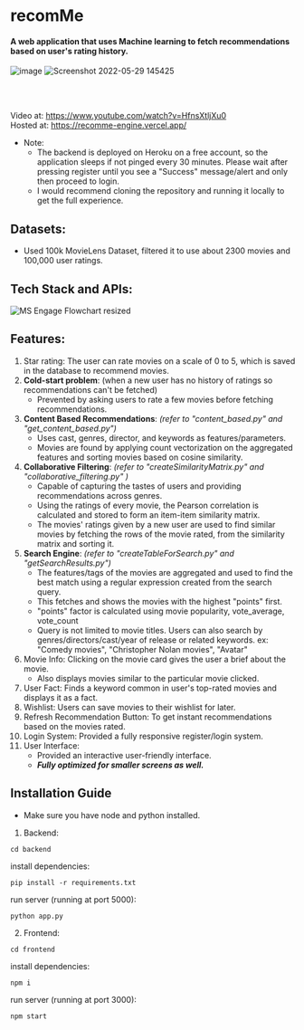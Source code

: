 # recomMe
#### A web application that uses Machine learning to fetch recommendations based on user's rating history.
![image](https://user-images.githubusercontent.com/80412459/170861115-b3589b15-3e14-429c-8e4d-cea8249c9982.png)
![Screenshot 2022-05-29 145425](https://user-images.githubusercontent.com/80412459/170861281-58f4b33c-f2d6-4c0e-8907-fc8e4a765281.jpg)

<br/><br/>

Video at: https://www.youtube.com/watch?v=HfnsXtljXu0 <br/>
Hosted at: https://recomme-engine.vercel.app/ <br/>
- Note: <br/>
  - The backend is deployed on Heroku on a free account, so the application sleeps if not pinged every 30 minutes. Please wait after pressing register until you see a "Success" message/alert and only then proceed to login.<br/>
  - I would recommend cloning the repository and running it locally to get the full experience.

## Datasets:
- Used 100k MovieLens Dataset, filtered it to use about 2300 movies and 100,000 user ratings.

## Tech Stack and APIs:
![MS Engage Flowchart resized](https://user-images.githubusercontent.com/80412459/170856449-fc6253c9-5ab8-4949-ad54-51c0091957b1.png)




## Features:

1. Star rating: The user can rate movies on a scale of 0 to 5, which is saved in the database to recommend movies. <br/>
2. **Cold-start problem**: (when a new user has no history of ratings so recommendations can't be fetched) 
    - Prevented by asking users to rate a few movies before fetching recommendations.<br/>
3. **Content Based Recommendations**: *(refer to "content_based.py" and "get_content_based.py")*
    - Uses cast, genres, director, and keywords as features/parameters.
    - Movies are found by applying count vectorization on the aggregated features and sorting movies based on cosine similarity.<br/>
4. **Collaborative Filtering**: *(refer to "createSimilarityMatrix.py" and "collaborative_filtering.py"
)*<br/>
    - Capable of capturing the tastes of users and providing recommendations across genres.
    - Using the ratings of every movie, the Pearson correlation is calculated and stored to form an item-item similarity matrix.
    - The movies' ratings given by a new user are used to find similar movies by fetching the rows of the movie rated, from the similarity matrix and sorting it.
5. **Search Engine**: *(refer to "createTableForSearch.py" and "getSearchResults.py")*
    - The features/tags of the movies are aggregated and used to find the best match using a regular expression created from the search query.
    - This fetches and shows the movies with the highest "points" first.
    - "points" factor is calculated using movie popularity, vote_average, vote_count
    - Query is not limited to movie titles. Users can also search by genres/directors/cast/year of release or related keywords. ex: "Comedy movies", "Christopher Nolan movies", "Avatar"
6. Movie Info: Clicking on the movie card gives the user a brief about the movie.
    - Also displays movies similar to the particular movie clicked.
7. User Fact: Finds a keyword common in user's top-rated movies and displays it as a fact.
8. Wishlist: Users can save movies to their wishlist for later.
9. Refresh Recommendation Button: To get instant recommendations based on the movies rated.
10. Login System: Provided a fully responsive register/login system. 
11. User Interface: 
    - Provided an interactive user-friendly interface.
    - ***Fully optimized for smaller screens as well.***

## Installation Guide
- Make sure you have node and python installed.
1. Backend:
```
cd backend
```
install dependencies:
```
pip install -r requirements.txt
```
run server (running at port 5000):
```
python app.py
```
2. Frontend:
```
cd frontend
```
install dependencies:
```
npm i
```
run server (running at port 3000):
```
npm start
```
